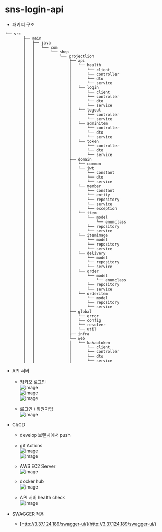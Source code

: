 # sns-login-api

- 패키지 구조

```
└── src
		├── main
		│   ├── java
		│   │   └── com
		│   │       └── shop
		│   │           └── projectlion
		│   │               ├── api
		│   │               │   └── health
		│   │               │       └── client
		│   │               │       └── controller
		│   │               │       └── dto
		│   │               │       └── service
		│   │               │   └── login
		│   │               │       └── client
		│   │               │       └── controller
		│   │               │       └── dto
		│   │               │       └── service
		│   │               │   └── logout
		│   │               │       └── controller
		│   │               │       └── service
		│   │               │   └── adminitem
		│   │               │       └── controller
		│   │               │       └── dto
		│   │               │       └── service
		│   │               │   └── token
		│   │               │       └── controller
		│   │               │       └── dto
		│   │               │       └── service
		│   │               ├── domain
		│   │               │   └── common
		│   │               │   └── jwt
		│   │               │       └── constant
		│   │               │       └── dto
		│   │               │       └── service
		│   │               │   └── member
		│   │               │       └── constant
		│   │               │       └── entity
		│   │               │       └── repository
		│   │               │       └── service
		│   │               │       └── exception
		│   │               │   └── item
		│   │               │       └── model
		│   │               │           └── enumclass
		│   │               │       └── repository
		│   │               │       └── service
		│   │               │   └── itemimage
		│   │               │       └── model
		│   │               │       └── repository
		│   │               │       └── service
		│   │               │   └── delivery
		│   │               │       └── model
		│   │               │       └── repository
		│   │               │       └── service
		│   │               │   └── order
		│   │               │       └── model
		│   │               │           └── enumclass
		│   │               │       └── repository
		│   │               │       └── service
		│   │               │   └── orderitem
		│   │               │       └── model
		│   │               │       └── repository
		│   │               │       └── service
		│   │               ├── global
		│   │               │   └── error
		│   │               │   └── config
		│   │               │   └── resolver
		│   │               │   └── util
		│   │               ├── infra
		│   │               └── web
		│   │               │   └── kakaotoken
		│   │               │       └── client
		│   │               │       └── controller
		│   │               │       └── dto
		│   │               │       └── service
```

- API 서버
    - 카카오 로그인    
    ![image](https://user-images.githubusercontent.com/81370558/215298770-1ecda096-9260-4eb9-b748-a664f01e2bee.png)    
    ![image](https://user-images.githubusercontent.com/81370558/215298774-91ddbd2c-7aa4-40f0-b9ab-c24b0a48bf9b.png)    
    ![image](https://user-images.githubusercontent.com/81370558/215298776-8ba71557-fa6c-4638-9d98-efae861603f0.png)    

    - 로그인 / 회원가입    
    ![image](https://user-images.githubusercontent.com/81370558/215298797-72a841ac-828d-4e02-b335-d73734773e6a.png)

- CI/CD
    - develop 브랜치에서 push

    - git Actions    
    ![image](https://user-images.githubusercontent.com/81370558/215299937-c2f02b59-6486-4536-9e73-da2d9a44e5af.png)    
    ![image](https://user-images.githubusercontent.com/81370558/215299946-2acdf056-7f34-4adf-9eda-c73977fb6234.png)    

    
    - AWS EC2 Server    
    ![image](https://user-images.githubusercontent.com/81370558/215299944-f8ba73a0-a0ac-42f6-b959-3b866a36b040.png)    

    - docker hub    
    ![image](https://user-images.githubusercontent.com/81370558/215298846-ec44fe06-1f74-4344-8d4f-17a45f3ad734.png)

    - API 서버 health check    
    ![image](https://user-images.githubusercontent.com/81370558/215298862-b8cffded-fe22-4c22-8f86-f3d9590af06a.png)

- SWAGGER 적용
    - [http://3.37.124.189/swagger-ui/](http://3.37.124.189/swagger-ui/)
	
